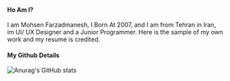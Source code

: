 #### Ho Am I?
I am Mohsen Farzadmanesh, I Born At 2007, and I am from Tehran in Iran, im UI/ UX Designer and a Junior Programmer. Here is the sample of my own work and my resume is credited.

#### My Github Details
![Anurag's GitHub stats](https://github-readme-stats.vercel.app/api?username=mohsen-farzadmanesh&show_icons=true)
